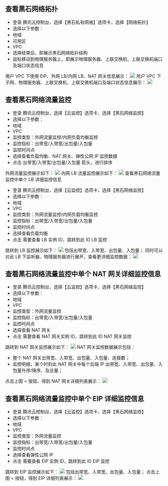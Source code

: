 ## 查看黑石网络拓扑
- 登录 腾讯云控制台，选择【黑石私有网络】选项卡，选择【网络拓扑】
- 选择以下参数：
 - 地域
 - 可用区
 - VPC
- 选择结束后，即展示黑石网络拓扑结构
- 鼠标移动到物理服务器上，即展示物理服务器、上联交换机、上联交换机端口及端口状态信息

用户 VPC 下使用 EIP、外网 LB/内网 LB、NAT 网关信息展示：
![](https://mc.qcloudimg.com/static/img/dbaa7dd5aedfc75483b12dc354034f5a/image.png)
用户 VPC 下子网、物理服务器、上联交换机、上联交换机端口及端口状态信息展示：
![](https://mc.qcloudimg.com/static/img/c4ab5f444834f2dd96662267285203dd/image.png)

## 查看黑石网络流量监控
- 登录 腾讯云控制台，选择【云监控】选项卡，选择【黑石网络监控】
- 选择以下参数：
 - 地域
 - VPC
 - 监控类型：外网流量监控/内网负载均衡监控
 - 监控指标：出带宽/入带宽/出包量/入包量
 - 监控时间点
- 选择查看负载均衡、NAT 网关、弹性公网 IP 监控数据
- 点击 出带宽/入带宽/出包量/入包量 箭头，进行排序

外网流量监控展示如下：
![](https://mc.qcloudimg.com/static/img/98a115e11e23d660bd0352cb22b817cb/image.png)
内网 LB 流量监控展示如下：
![](https://mc.qcloudimg.com/static/img/94df64342b5b7234e0338b650af85b7a/image.png)
查看黑石网络流量监控中单个 LB 详细监控信息
- 登录 腾讯云控制台，选择【云监控】选项卡，选择【黑石网络监控】
- 选择以下参数：
 - 地域
 - VPC
 - 监控类型：外网流量监控/内网负载均衡监控
 - 监控指标：出带宽/入带宽/出包量/入包量
 - 监控时间点
- 选择查看负载均衡
- 点击 需要查看 LB 实例 ID，跳转到此 ID LB 监控

跳转到 LB 监控展示如下：
![](https://mc.qcloudimg.com/static/img/7526c704c5f0e49832d3edd112d1224f/image.png)
包括出带宽、入带宽、出包量、入包量；
同时可以对此 LB 下监听器、物理服务器进行展开，查看更详细监控数据：
![](https://mc.qcloudimg.com/static/img/3eef8a48e16eb136f66b1ea5e92d14f4/image.png)

## 查看黑石网络流量监控中单个 NAT 网关详细监控信息
- 登录 腾讯云控制台，选择【云监控】选项卡，选择【黑石网络监控】
- 选择以下参数：
 - 地域
 - VPC
 - 监控类型：外网流量监控
 - 监控指标：出带宽/入带宽/出包量/入包量
 - 监控时间点
- 选择查看 NAT 网关
- 点击 需要查看 NAT 网关实例 ID，跳转到此 ID NAT 网关监控

跳转到 NAT 网关监控展示如下：
![](https://mc.qcloudimg.com/static/img/56415607cb3403f752ae9dcc99f625c3/image.png)
NAT 网关监控数据展示包括：
- 整个 NAT 网关出带宽、入带宽、出包量、入包量、连接数；
- 监控明细，某个时刻此 NAT 网关中每个后端 IP 出带宽、入带宽、出包量、入包量升序/降序、及总量；

点击上图 < 按钮，得到 NAT 网关详细列表展示：
![](https://mc.qcloudimg.com/static/img/0346a0e57a4273796a2ed8123affdf22/image.png)

## 查看黑石网络流量监控中单个 EIP 详细监控信息
- 登录 腾讯云控制台，选择【云监控】选项卡，选择【黑石网络监控】
- 选择以下参数：
 - 地域
 - VPC
 - 监控类型：外网流量监控
 - 监控指标：出带宽/入带宽/出包量/入包量
 - 监控时间点
- 选择查看弹性公网 IP
- 点击 需要查看 EIP 实例 ID，跳转到此 ID EIP 监控

跳转到 EIP 监控展示如下：
![](https://mc.qcloudimg.com/static/img/f03e000ba32ec46f0e03e1ac5b4da1d0/image.png)
包括出带宽、入带宽、出包量、入包量；
点击上图 < 按钮，得到 EIP 详细列表展示：
![](https://mc.qcloudimg.com/static/img/489279a955373c5fd6fd54eeb1f67ec7/image.png)





